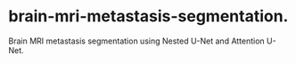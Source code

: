 # brain-mri-metastasis-segmentation.
Brain MRI metastasis segmentation using Nested U-Net and Attention U-Net.
